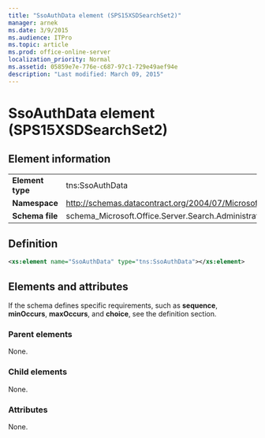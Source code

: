 ```yaml
---
title: "SsoAuthData element (SPS15XSDSearchSet2)"
manager: arnek
ms.date: 3/9/2015
ms.audience: ITPro
ms.topic: article
ms.prod: office-online-server
localization_priority: Normal
ms.assetid: 05859e7e-776e-c687-97c1-729e49aef94e
description: "Last modified: March 09, 2015"
---
```


# SsoAuthData element (SPS15XSDSearchSet2)

 
  
## Element information

|||
|:-----|:-----|
|**Element type** <br/> |tns:SsoAuthData  <br/> |
|**Namespace** <br/> |http://schemas.datacontract.org/2004/07/Microsoft.Office.Server.Search.Administration  <br/> |
|**Schema file** <br/> |schema_Microsoft.Office.Server.Search.Administration.xsd  <br/> |
   
## Definition

```XML
<xs:element name="SsoAuthData" type="tns:SsoAuthData"></xs:element>

```

## Elements and attributes

If the schema defines specific requirements, such as **sequence**, **minOccurs**, **maxOccurs**, and **choice**, see the definition section. 
  
### Parent elements

None.
  
### Child elements

None.
  
### Attributes

None.
  

